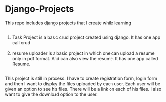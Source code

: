 # Django-Projects
This repo includes django projects that I create while learning
<br>
<br>
1. Task Project is a basic crud project created using django. It has one app call crud
<br><br>
2. resume uploader is a basic project in which one can upload a resume only in pdf format. And can also view the resume. 
It has one app called Resume.
<br>
This project is still in process. I have to create registration form, login form and then I want to display the files uploaded by each user. Each user will be given an option to see his files. There will be a link on each of his files. I also want to give the download option to the user.
